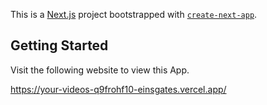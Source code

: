This is a [Next.js](https://nextjs.org/) project bootstrapped with [`create-next-app`](https://github.com/vercel/next.js/tree/canary/packages/create-next-app).

## Getting Started

Visit the following website to view this App.

https://your-videos-q9frohf10-einsgates.vercel.app/
